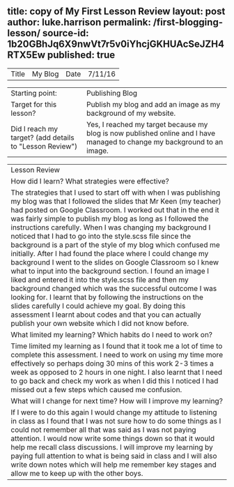 title: copy of My First Lesson Review
layout: post
author: luke.harrison
permalink: /first-blogging-lesson/
source-id: 1b20GBhJq6X9nwVt7r5v0iYhcjGKHUAcSeJZH4RTX5Ew
published: true
---
<table>
  <tr>
    <td>Title</td>
    <td>My Blog</td>
    <td>Date</td>
    <td>7/11/16</td>
  </tr>
</table>


<table>
  <tr>
    <td>Starting point:</td>
    <td> Publishing Blog</td>
  </tr>
  <tr>
    <td>Target for this lesson?</td>
    <td>Publish my blog and add an image as my background of my website.</td>
  </tr>
  <tr>
    <td>Did I reach my target? 
(add details to "Lesson Review")</td>
    <td>Yes, I reached my target because my blog is now published online and I have managed to change my background to an image.</td>
  </tr>
</table>


<table>
  <tr>
    <td>Lesson Review</td>
  </tr>
  <tr>
    <td>How did I learn? What strategies were effective? </td>
  </tr>
  <tr>
    <td>The strategies that I used to start off with when I was publishing my blog was that I followed the slides that Mr Keen (my teacher) had posted on Google Classroom. I worked out that in the end it was fairly simple to publish my blog as long as I followed the instructions carefully. When I was changing my background I noticed that I had to go into the style.scss file since the background is a part of the style of my blog which confused me initially. After I had found the place where I could change my background I went to the slides on Google Classroom so I knew what to input into the background section. I found an image I liked and entered it into the style.scss file and then my background changed which was the successful outcome I was looking for.
I learnt that by following the instructions on the slides carefully I could achieve my goal. 
By doing this assessment I learnt about codes and that you can actually publish your own website which I did not know before.</td>
  </tr>
  <tr>
    <td>What limited my learning? Which habits do I need to work on? </td>
  </tr>
  <tr>
    <td>Time limited my learning as I found that it took me a lot of time to complete this assessment. I need to work on using my time more effectively so perhaps doing 30 mins of this work 2-3 times a week as opposed to 2 hours in one night. 
I also learnt that I need to go back and check my work as when I did this I noticed I had missed out a few steps which caused me confusion.
</td>
  </tr>
  <tr>
    <td>What will I change for next time? How will I improve my learning?</td>
  </tr>
  <tr>
    <td>If I were to do this again I would change my attitude to listening in class as I found that I was not sure how to do some things as I could not remember all that was said as I was not paying attention. I would now write some things down so that it would help me recall class discussions.
I will improve my learning by paying full attention to what is being said in class and I will also write down notes which will help me remember key stages and allow me to keep up with the other boys.

</td>
  </tr>
</table>
